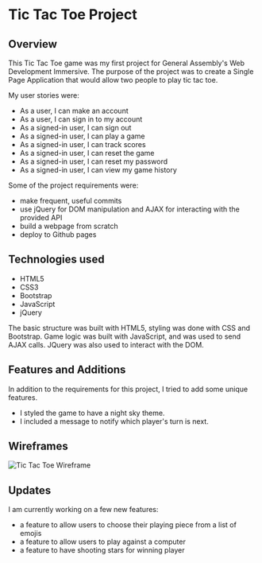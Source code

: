 # Tic Tac Toe Project

## Overview
This Tic Tac Toe game was my first project for General Assembly's Web Development Immersive. The purpose of the project was to create a Single Page Application that would allow two people to play tic tac toe. 

My user stories were:
- As a user, I can make an account
- As a user, I can sign in to my account
- As a signed-in user, I can sign out
- As a signed-in user, I can play a game
- As a signed-in user, I can track scores
- As a signed-in user, I can reset the game
- As a signed-in user, I can reset my password
- As a signed-in user, I can view my game history

Some of the project requirements were:
- make frequent, useful commits
- use jQuery for DOM manipulation and AJAX for interacting with the provided API
- build a webpage from scratch
- deploy to Github pages

## Technologies used

- HTML5
- CSS3
- Bootstrap
- JavaScript
- jQuery

The basic structure was built with HTML5, styling was done with CSS and Bootstrap. Game logic was built with JavaScript, and was used to send AJAX calls. JQuery was also used to interact with the DOM. 

## Features and Additions
In addition to the requirements for this project, I tried to add some unique features. 

- I styled the game to have a night sky theme. 
- I included a message to notify which player's turn is next. 

## Wireframes
![Tic Tac Toe Wireframe](https://i.imgur.com/9MylqWT.png)

## Updates
I am currently working on a few new features:
- a feature to allow users to choose their playing piece from a list of emojis
- a feature to allow users to play against a computer
- a feature to have shooting stars for winning player
